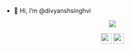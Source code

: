 - 👋 Hi, I’m @divyanshsinghvi


<p align="center">
  <img align="center" src="https://github-readme-stats.vercel.app/api/top-langs/?username=divyanshsinghvi&layout=compact)](https://github.com/anuraghazra/github-readme-stats" />
</p>

<p align=center>
<img height="25" src="https://badges.pufler.dev/visits/divyanshsinghvi/divyanshsinghvi?color=black&logo=github" />
<img height="25" src="https://komarev.com/ghpvc/?username=divyanshsinghvi&color=brightgreen" />
<a href="https://github.com/divyanshsinghvi">
</a>
</p>


<!-- ![Ruchi's github stats](https://github-readme-stats.vercel.app/api?username=ruch798&show_icons=true&hide=contribs,issues)

<!---
- 💞️ I’m looking to collaborate on deep learning
- 👀 I’m interested in ...
- 🌱 I’m currently learning lots of things
- 📫 How to reach me ...
divyanshsinghvi/divyanshsinghvi is a ✨ special ✨ repository because its `README.md` (this file) appears on your GitHub profile.
You can click the Preview link to take a look at your changes.
--->
